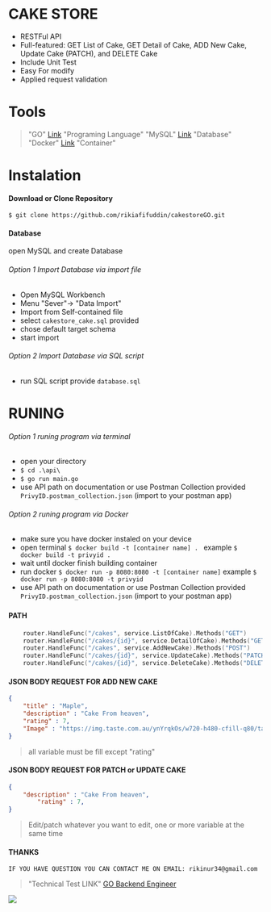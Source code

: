 # CAKE STORE

- RESTFul API
- Full-featured: GET List of Cake, GET Detail of Cake, ADD New Cake, Update Cake (PATCH), and DELETE Cake
- Include Unit Test
- Easy For modify
- Applied request validation

# Tools
> "GO" [Link](https://go.dev/) "Programing Language"
> "MySQL" [Link](https://www.mysql.com/) "Database"
> "Docker" [Link](https://www.docker.com/) "Container"

# Instalation

#### Download or Clone Repository

`$ git clone https://github.com/rikiafifuddin/cakestoreGO.git`

#### Database
open MySQL and create Database
 ###### Option 1 Import Database via import file
 - Open MySQL Workbench
 - Menu "Sever"-> "Data Import"
 - Import from Self-contained file
 - select `cakestore_cake.sql` provided
 - chose default target schema
 - start import

###### Option 2 Import Database via SQL script
- run SQL script provide `database.sql`

# RUNING
 ###### Option 1 runing program via terminal
 - open your directory
 - `$ cd .\api\`
 - `$ go run main.go`
 - use API path on documentation or use Postman Collection provided `PrivyID.postman_collection.json` (import to your postman app)
 
###### Option 2 runing program via Docker
- make sure you have docker instaled on your device
- open terminal `$ docker build -t [container name] . ` 
example `$ docker build -t privyid . `
- wait until docker finish building container
- run docker `$ docker run -p 8080:8080 -t [container name]`
example `$ docker run -p 8080:8080 -t privyid`
- use API path on documentation or use Postman Collection provided `PrivyID.postman_collection.json` (import to your postman app)

#### PATH　

```go
	router.HandleFunc("/cakes", service.ListOfCake).Methods("GET")
	router.HandleFunc("/cakes/{id}", service.DetailOfCake).Methods("GET")
	router.HandleFunc("/cakes", service.AddNewCake).Methods("POST")
	router.HandleFunc("/cakes/{id}", service.UpdateCake).Methods("PATCH")
	router.HandleFunc("/cakes/{id}", service.DeleteCake).Methods("DELETE")
```

#### JSON BODY REQUEST FOR ADD NEW CAKE

```json
{
    "title" : "Maple",
    "description" : "Cake From heaven",
    "rating" : 7,
    "Image" : "https://img.taste.com.au/ynYrqkOs/w720-h480-cfill-q80/taste/2016/11/sunny-lemon-cheesecake-102220-1.jpeg"
}
```
> all variable must be fill except "rating"

#### JSON BODY REQUEST FOR PATCH or UPDATE CAKE
```json
{
	"description" : "Cake From heaven",
    	"rating" : 7,
}
```
> Edit/patch whatever you want to edit, one or more variable at the same time

#### THANKS
`IF YOU HAVE QUESTION YOU CAN CONTACT ME ON EMAIL: rikinur34@gmail.com`
> "Technical Test LINK" [GO Backend Engineer](https://peach-advantage-0ff.notion.site/Technical-Test-Backend-Engineer-632ff30b3e854de7a7fb859fccf98f19) 

![](https://pandao.github.io/editor.md/examples/images/4.jpg)
